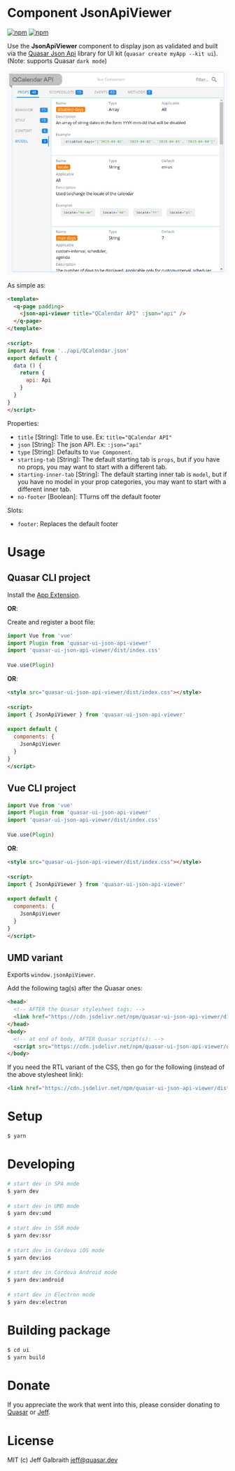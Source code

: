 # Component JsonApiViewer

[![npm](https://img.shields.io/npm/v/quasar-ui-json-api-viewer.svg?label=quasar-ui-json-api-viewer)](https://www.npmjs.com/package/quasar-ui-json-api-viewer)
[![npm](https://img.shields.io/npm/dt/quasar-ui-json-api-viewer.svg)](https://www.npmjs.com/package/quasar-ui-json-api-viewer)

Use the **JsonApiViewer** component to display json as validated and built via the [Quasar Json Api](https://github.com/hawkeye64/quasar-json-api) library for UI kit (`quasar create myApp --kit ui`). (Note: supports Quasar `dark mode`)

![json-api-viewer showing QCalendar](https://raw.githubusercontent.com/hawkeye64/json-api-viewer/master/images/json-api-viewer--qcalendar.png)

As simple as:

```html
<template>
  <q-page padding>
    <json-api-viewer title="QCalendar API" :json="api" />
  </q-page>
</template>

<script>
import Api from '../api/QCalendar.json'
export default {
  data () {
    return {
      api: Api
    }
  }
}
</script>
```

Properties:

- `title` [String]: Title to use. Ex: `title="QCalendar API"`
- `json` [String]: The json API. Ex: `:json="api"`
- `type` [String]: Defaults to `Vue Component`.
- `starting-tab` [String]: The default starting tab is `props`, but if you have no props, you may want to start with a different tab.
- `starting-inner-tab` [String]: The default starting inner tab is `model`, but if you have no model in your prop categories, you may want to start with a different inner tab.
- `no-footer` [Boolean]: TTurns off the default footer

Slots:

- `footer`: Replaces the default footer

# Usage

## Quasar CLI project

Install the [App Extension](../app-extension).

**OR**:

Create and register a boot file:

```js
import Vue from 'vue'
import Plugin from 'quasar-ui-json-api-viewer'
import 'quasar-ui-json-api-viewer/dist/index.css'

Vue.use(Plugin)
```

**OR**:

```html
<style src="quasar-ui-json-api-viewer/dist/index.css"></style>

<script>
import { JsonApiViewer } from 'quasar-ui-json-api-viewer'

export default {
  components: {
    JsonApiViewer
  }
}
</script>
```

## Vue CLI project

```js
import Vue from 'vue'
import Plugin from 'quasar-ui-json-api-viewer'
import 'quasar-ui-json-api-viewer/dist/index.css'

Vue.use(Plugin)
```

**OR**:

```html
<style src="quasar-ui-json-api-viewer/dist/index.css"></style>

<script>
import { JsonApiViewer } from 'quasar-ui-json-api-viewer'

export default {
  components: {
    JsonApiViewer
  }
}
</script>
```

## UMD variant

Exports `window.jsonApiViewer`.

Add the following tag(s) after the Quasar ones:

```html
<head>
  <!-- AFTER the Quasar stylesheet tags: -->
  <link href="https://cdn.jsdelivr.net/npm/quasar-ui-json-api-viewer/dist/index.min.css" rel="stylesheet" type="text/css">
</head>
<body>
  <!-- at end of body, AFTER Quasar script(s): -->
  <script src="https://cdn.jsdelivr.net/npm/quasar-ui-json-api-viewer/dist/index.umd.min.js"></script>
</body>
```
If you need the RTL variant of the CSS, then go for the following (instead of the above stylesheet link):
```html
<link href="https://cdn.jsdelivr.net/npm/quasar-ui-json-api-viewer/dist/index.rtl.min.css" rel="stylesheet" type="text/css">
```

# Setup
```bash
$ yarn
```

# Developing
```bash
# start dev in SPA mode
$ yarn dev

# start dev in UMD mode
$ yarn dev:umd

# start dev in SSR mode
$ yarn dev:ssr

# start dev in Cordova iOS mode
$ yarn dev:ios

# start dev in Cordova Android mode
$ yarn dev:android

# start dev in Electron mode
$ yarn dev:electron
```

# Building package
```bash
$ cd ui
$ yarn build
```


# Donate
If you appreciate the work that went into this, please consider donating to [Quasar](https://donate.quasar.dev) or [Jeff](https://github.com/sponsors/hawkeye64).

# License
MIT (c) Jeff Galbraith <jeff@quasar.dev>
